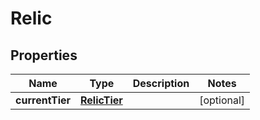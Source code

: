 

# Relic


## Properties

| Name | Type | Description | Notes |
|------------ | ------------- | ------------- | -------------|
|**currentTier** | [**RelicTier**](RelicTier.md) |  |  [optional] |



